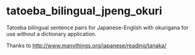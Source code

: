 # tatoeba_bilingual_jpeng_okuri
Tatoeba bilingual sentence pairs for Japanese-English with okurigana for use without a dictionary application.

Thanks to http://www.manythings.org/japanese/reading/tanaka/

